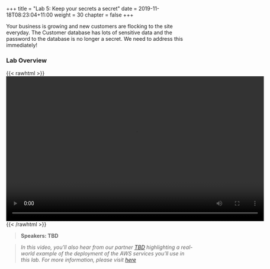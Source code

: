 +++
title = "Lab 5: Keep your secrets a secret"
date = 2019-11-18T08:23:04+11:00
weight = 30
chapter = false
+++

Your business is growing and new customers are flocking to the site everyday. The Customer database has lots of sensitive data and the password to the database is no longer a secret. We need to address this immediately!

### Lab Overview

{{< rawhtml >}}
<video width="696" height="392" controls>
  <source src="https://apj-security-workshop.s3-ap-southeast-2.amazonaws.com/q4/test-pattern.mp4" type="video/mp4">
  Your browser doesn't support video.
</video>
{{< /rawhtml >}}

>  **Speakers: TBD** 

>  *In this video, you’ll also hear from our partner [TBD](https://aws.amazon.com)  highlighting a real-world example of the deployment of the AWS services you’ll use in this lab. For more information, please visit [here](https://aws.amazon.com)*